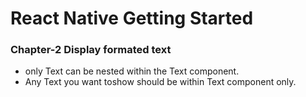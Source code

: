 # React Native Getting Started

### Chapter-2 Display formated text

- only Text can be nested within the Text component. 
- Any Text you want toshow should be within Text component only.